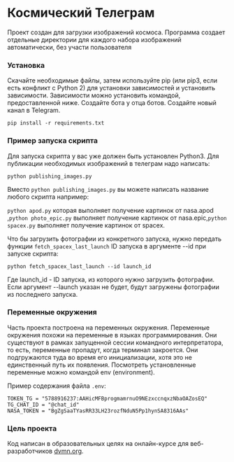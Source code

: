 # Космический Телеграм

Проект создан для загрузки изображений космоса.
Программа создает отдельные директории для каждого набора изображений автоматически, без участи пользователя

### Установка

Скачайте необходимые файлы, затем используйте pip (или pip3, если есть конфликт с Python 2) для установки зависимостей и установить зависимости.
Зависимости можно установить командой, предоставленной ниже.
Создайте бота у отца ботов. Создайте новый канал в Telegram.


```
pip install -r requirements.txt
```

### Пример запуска скрипта

Для запуска скрипта у вас уже должен быть установлен Python3.
Для публикации необходимых изображений в телеграм надо написать:

```
python publishing_images.py
```
Вместо ```python publishing_images.py``` вы можете написать название любого скрипта например:

```python apod.py``` которая выполняет получение картинок от nasa.apod ,```python photo_epic.py``` выполняет получение картинок от nasa.epic,```python spacex.py``` выполняет получение картинок от spacex.



Что бы загрузить фотографии из конкретного запуска, нужно передать функции `fetch_spacex_last_launch` ID запуска в аргументе --id при запуске скрипта:

```
python fetch_spacex_last_launch --id launch_id
```


Где launch_id - ID запуска, из которого нужно загрузить фотографии. Если аргумент --launch указан не будет, будут загружены фотографии из последнего запуска.


### Переменные окружения
Часть проекта построена на переменных окружения. Переменные окружения похожи на переменные в языках программирования. Они существуют в рамках запущенной сессии командного интерпретатора, то есть, переменные пропадут, когда терминал закроется. Они подгружаются туда во время его инициализации, хотя это не единственный путь их появления.
Посмотреть установленные переменные можно командой env (environment).

Пример содержания файла `.env`:


```
TOKEN_TG = "5788916237:AAHicMFBprogmamrnuO9NEzxccnqxzNbaOAZosEQ"
TG_CHAT_ID = "@chat_id"
NASA_TOKEN = "BgZgSaaTYasRR33LH23rozfNduN5Pp1hynSA8316AAs"
```


### Цель проекта

Код написан в образовательных целях на онлайн-курсе для веб-разработчиков [dvmn.org](https://dvmn.org/).


